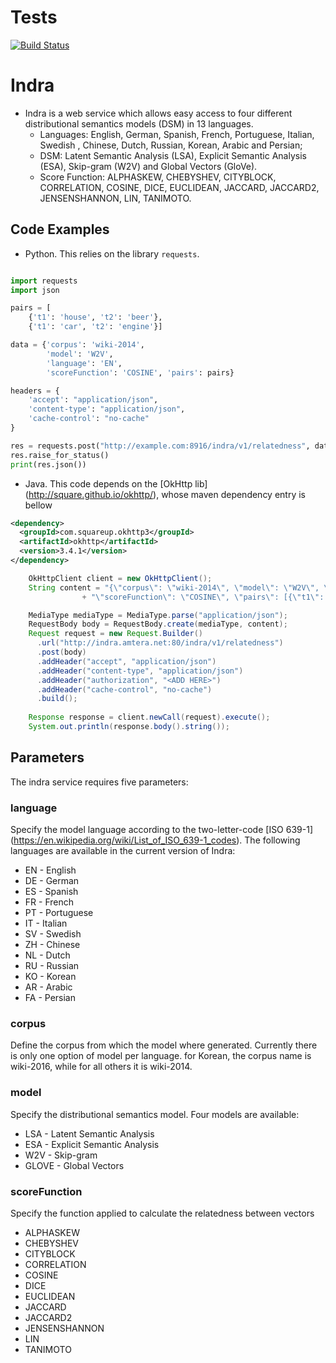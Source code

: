 # Tests
[![Build Status](https://travis-ci.org/Lambda-3/indra.svg?branch=master)](https://travis-ci.org/Lambda-3/indra)

# Indra

* Indra is a web service which allows easy access to four different distributional semantics models (DSM) in 13 languages.
    * Languages: English, German, Spanish, French, Portuguese, Italian, Swedish	, Chinese, Dutch, Russian, Korean, Arabic and Persian;
    * DSM: Latent Semantic Analysis (LSA), Explicit Semantic Analysis (ESA), Skip-gram (W2V) and Global Vectors (GloVe).
    * Score Function: ALPHASKEW, CHEBYSHEV, CITYBLOCK, CORRELATION, COSINE, DICE, EUCLIDEAN, JACCARD, JACCARD2, JENSENSHANNON, LIN, TANIMOTO.

## Code Examples
* Python. This relies on the library `requests`.

```python

import requests
import json

pairs = [
    {'t1': 'house', 't2': 'beer'},
    {'t1': 'car', 't2': 'engine'}]

data = {'corpus': 'wiki-2014',
        'model': 'W2V',
        'language': 'EN',
        'scoreFunction': 'COSINE', 'pairs': pairs}

headers = {
    'accept': "application/json",
    'content-type': "application/json",
    'cache-control': "no-cache"
}

res = requests.post("http://example.com:8916/indra/v1/relatedness", data=json.dumps(data), headers=headers)
res.raise_for_status()
print(res.json())
```

* Java. This code depends on the [OkHttp lib] (http://square.github.io/okhttp/), whose maven dependency entry is bellow

```xml
<dependency>
  <groupId>com.squareup.okhttp3</groupId>
  <artifactId>okhttp</artifactId>
  <version>3.4.1</version>
</dependency>
```

```java
    OkHttpClient client = new OkHttpClient();
    String content = "{\"corpus\": \"wiki-2014\", \"model\": \"W2V\", \"language\": \"EN\","
	    		+ "\"scoreFunction\": \"COSINE\", \"pairs\": [{\"t1\": \"wife\", \"t2\": \"mother\"}]}";

    MediaType mediaType = MediaType.parse("application/json");
    RequestBody body = RequestBody.create(mediaType, content);
    Request request = new Request.Builder()
      .url("http://indra.amtera.net:80/indra/v1/relatedness")
      .post(body)
      .addHeader("accept", "application/json")
      .addHeader("content-type", "application/json")
      .addHeader("authorization", "<ADD HERE>")
      .addHeader("cache-control", "no-cache")
      .build();
    
    Response response = client.newCall(request).execute();
    System.out.println(response.body().string());
```


## Parameters
The indra service requires five parameters:

### language
Specify the model language according to the two-letter-code [ISO 639-1] (https://en.wikipedia.org/wiki/List_of_ISO_639-1_codes).
The following languages are available in the current version of Indra:
* EN - English
* DE - German
* ES - Spanish
* FR - French
* PT - Portuguese
* IT - Italian
* SV - Swedish
* ZH - Chinese
* NL - Dutch
* RU - Russian
* KO - Korean
* AR - Arabic
* FA - Persian

### corpus
Define the corpus from which the model where generated.
Currently there is only one option of model per language. for Korean, the corpus name is wiki-2016, while for all others it is wiki-2014.

### model
Specify the distributional semantics model. Four models are available:
* LSA - Latent Semantic Analysis
* ESA - Explicit Semantic Analysis
* W2V - Skip-gram
* GLOVE - Global Vectors

### scoreFunction
Specify the function applied to calculate the relatedness between vectors
* ALPHASKEW
* CHEBYSHEV
* CITYBLOCK
* CORRELATION
* COSINE
* DICE
* EUCLIDEAN
* JACCARD
* JACCARD2
* JENSENSHANNON
* LIN
* TANIMOTO

